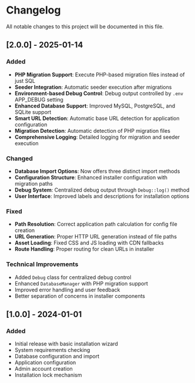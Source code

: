 # Changelog

All notable changes to this project will be documented in this file.

## [2.0.0] - 2025-01-14

### Added
- **PHP Migration Support**: Execute PHP-based migration files instead of just SQL
- **Seeder Integration**: Automatic seeder execution after migrations
- **Environment-based Debug Control**: Debug output controlled by `.env` APP_DEBUG setting
- **Enhanced Database Support**: Improved MySQL, PostgreSQL, and SQLite support
- **Smart URL Detection**: Automatic base URL detection for application configuration
- **Migration Detection**: Automatic detection of PHP migration files
- **Comprehensive Logging**: Detailed logging for migration and seeder execution

### Changed
- **Database Import Options**: Now offers three distinct import methods
- **Configuration Structure**: Enhanced installer configuration with migration paths
- **Debug System**: Centralized debug output through `Debug::log()` method
- **User Interface**: Improved labels and descriptions for installation options

### Fixed
- **Path Resolution**: Correct application path calculation for config file creation
- **URL Generation**: Proper HTTP URL generation instead of file paths
- **Asset Loading**: Fixed CSS and JS loading with CDN fallbacks
- **Route Handling**: Proper routing for clean URLs in installer

### Technical Improvements
- Added `Debug` class for centralized debug control
- Enhanced `DatabaseManager` with PHP migration support
- Improved error handling and user feedback
- Better separation of concerns in installer components

## [1.0.0] - 2024-01-01

### Added
- Initial release with basic installation wizard
- System requirements checking
- Database configuration and import
- Application configuration
- Admin account creation
- Installation lock mechanism